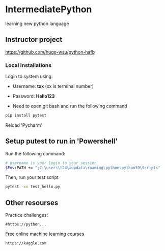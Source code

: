 # IntermediatePython
learning new python language

## Instructor project
https://github.com/hugo-wsu/python-hafb

### Local Installations

Login to system using:
- Username: **txx** (xx is terminal number)
- Password: **Hello123**

- Need to open git bash and run the following command
```bash
pip install pytest
```
Reload 'Pycharm'
## Setup putest to run in 'Powershell'
Run the following command:
```bash
# username is your login to your session 
$Env:PATH += ";C:\users\t24\appdata\roaming\python\python39\Scripts"
```
Then, run your test script
```bash
pytest -xv test_hello.py
```



## Other resourses
Practice challenges:
```buildoutcfg
#https://python...
```

Free online machine learning courses
```bash
https://kaggle.com
```